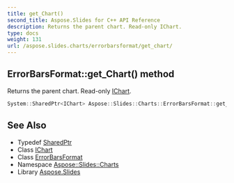 ```yaml
---
title: get_Chart()
second_title: Aspose.Slides for C++ API Reference
description: Returns the parent chart. Read-only IChart.
type: docs
weight: 131
url: /aspose.slides.charts/errorbarsformat/get_chart/
---
```

## ErrorBarsFormat::get_Chart() method


Returns the parent chart. Read-only [IChart](../../ichart/).

```cpp
System::SharedPtr<IChart> Aspose::Slides::Charts::ErrorBarsFormat::get_Chart() override
```

## See Also

* Typedef [SharedPtr](../../../system/sharedptr/)
* Class [IChart](../../ichart/)
* Class [ErrorBarsFormat](../)
* Namespace [Aspose::Slides::Charts](../../)
* Library [Aspose.Slides](../../../)